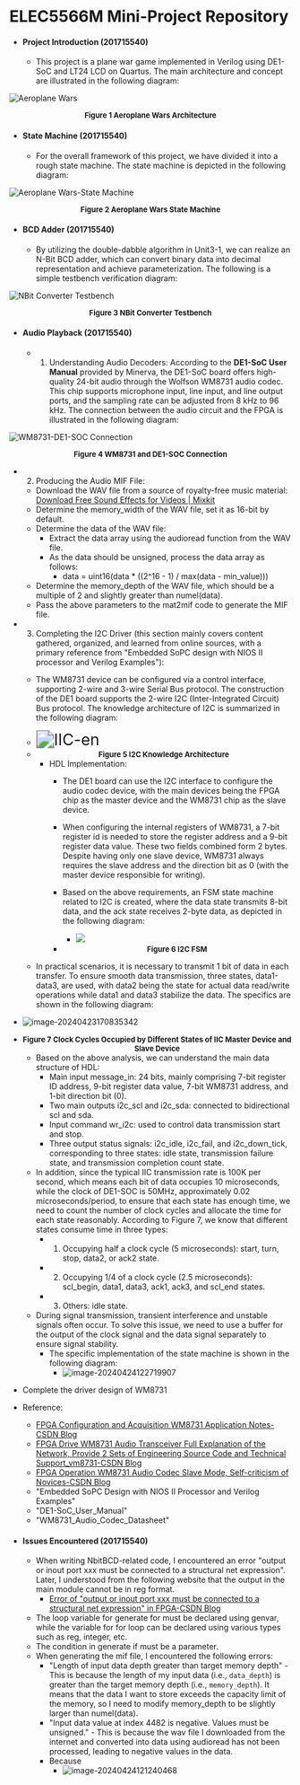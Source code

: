 # ELEC5566M Mini-Project Repository

- #### Project Introduction (201715540)

  - This project is a plane war game implemented in Verilog using DE1-SoC and LT24 LCD on Quartus. The main architecture and concept are illustrated in the following diagram:

![Aeroplane Wars](README.assets/Aeroplane%20Wars.png)

<center><b><font size ='2'>Figure 1 Aeroplane Wars Architecture</font></b></center></font>

- #### State Machine (201715540)

  - For the overall framework of this project, we have divided it into a rough state machine. The state machine is depicted in the following diagram:

![Aeroplane Wars-State Machine](README.assets/Aeroplane%20Wars-%E7%8A%B6%E6%80%81%E6%9C%BAen.png)

<center><b><font size ='2'>Figure 2 Aeroplane Wars State Machine</font></b></center></font>

- #### BCD Adder (201715540)

  - By utilizing the double-dabble algorithm in Unit3-1, we can realize an N-Bit BCD adder, which can convert binary data into decimal representation and achieve parameterization. The following is a simple testbench verification diagram:

![NBit Converter Testbench](README.assets/image-20240420212535111.png)

<center><b><font size ='2'>Figure 3 NBit Converter Testbench</font></b></center></font>

- #### Audio Playback (201715540)

  - 1. Understanding Audio Decoders: According to the **DE1-SoC User Manual** provided by Minerva, the DE1-SoC board offers high-quality 24-bit audio through the Wolfson WM8731 audio codec. This chip supports microphone input, line input, and line output ports, and the sampling rate can be adjusted from 8 kHz to 96 kHz. The connection between the audio circuit and the FPGA is illustrated in the following diagram:

![WM8731-DE1-SOC Connection](README.assets/image-20240421221409409.png)

<center><b><font size ='2'>Figure 4 WM8731 and DE1-SOC Connection</font></b></center></font>

  - 2. Producing the Audio MIF File:
    - Download the WAV file from a source of royalty-free music material: [Download Free Sound Effects for Videos | Mixkit](https://mixkit.co/free-sound-effects/)
    - Determine the memory_width of the WAV file, set it as 16-bit by default.
    - Determine the data of the WAV file:
      - Extract the data array using the audioread function from the WAV file.
      - As the data should be unsigned, process the data array as follows:
        - data = uint16(data * ((2^16 - 1) / max(data - min_value)))
    - Determine the memory_depth of the WAV file, which should be a multiple of 2 and slightly greater than numel(data).
    - Pass the above parameters to the mat2mif code to generate the MIF file.

  - 3. Completing the I2C Driver (this section mainly covers content gathered, organized, and learned from online sources, with a primary reference from "Embedded SoPC design with NIOS II processor and Verilog Examples"):
    - The WM8731 device can be configured via a control interface, supporting 2-wire and 3-wire Serial Bus protocol. The construction of the DE1 board supports the 2-wire I2C (Inter-Integrated Circuit) Bus protocol. The knowledge architecture of I2C is summarized in the following diagram:

    - <img src="README.assets/IIC-en.png" alt="IIC-en" style="zoom:200%;" />

    - <center><b><font size ='2'>Figure 5 I2C Knowledge Architecture</font></b></center></font>

      - HDL Implementation:
        - The DE1 board can use the I2C interface to configure the audio codec device, with the main devices being the FPGA chip as the master device and the WM8731 chip as the slave device.
        - When configuring the internal registers of WM8731, a 7-bit register id is needed to store the register address and a 9-bit register data value. These two fields combined form 2 bytes. Despite having only one slave device, WM8731 always requires the slave address and the direction bit as 0 (with the master device responsible for writing).
        - Based on the above requirements, an FSM state machine related to I2C is created, where the data state transmits 8-bit data, and the ack state receives 2-byte data, as depicted in the following diagram:

          - ![](README.assets/IIC%20FSM-1713889179174.png)

        - <center><b><font size ='2'>Figure 6 I2C FSM</font></b></center></font>

    - In practical scenarios, it is necessary to transmit 1 bit of data in each transfer. To ensure smooth data transmission, three states, data1-data3, are used, with data2 being the state for actual data read/write operations while data1 and data3 stabilize the data. The specifics are shown in the following diagram:

- ![image-20240423170835342](README.assets/image-20240423170835342.png)

- <center><b><font size ='2'>Figure 7 Clock Cycles Occupied by Different States of IIC Master Device and Slave Device</font></b></center></font>

    - Based on the above analysis, we can understand the main data structure of HDL:
      - Main input message_in: 24 bits, mainly comprising 7-bit register ID address, 9-bit register data value, 7-bit WM8731 address, and 1-bit direction bit (0).
      - Two main outputs i2c_scl and i2c_sda: connected to bidirectional scl and sda.
      - Input command wr_i2c: used to control data transmission start and stop.
      - Three output status signals: i2c_idle, i2c_fail, and i2c_down_tick, corresponding to three states: idle state, transmission failure state, and transmission completion count state.
    - In addition, since the typical IIC transmission rate is 100K per second, which means each bit of data occupies 10 microseconds, while the clock of DE1-SOC is 50MHz, approximately 0.02 microseconds/period, to ensure that each state has enough time, we need to count the number of clock cycles and allocate the time for each state reasonably. According to Figure 7, we know that different states consume time in three types:
      - 1. Occupying half a clock cycle (5 microseconds): start, turn, stop, data2, or ack2 state.
      - 2. Occupying 1/4 of a clock cycle (2.5 microseconds): scl_begin, data1, data3, ack1, ack3, and scl_end states.
      - 3. Others: idle state.
    - During signal transmission, transient interference and unstable signals often occur. To solve this issue, we need to use a buffer for the output of the clock signal and the data signal separately to ensure signal stability.
      - The specific implementation of the state machine is shown in the following diagram:
        - ![image-20240424122719907](README.assets/image-20240424122719907.png)

- Complete the driver design of WM8731

- Reference:
  - [FPGA Configuration and Acquisition WM8731 Application Notes-CSDN Blog](https://blog.csdn.net/qq_41667729/article/details/120753491)
  - [FPGA Drive WM8731 Audio Transceiver Full Explanation of the Network, Provide 2 Sets of Engineering Source Code and Technical Support_vm8731-CSDN Blog](https://blog.csdn.net/qq_41667729/article/details/130668537)
  - [FPGA Operation WM8731 Audio Codec Slave Mode, Self-criticism of Novices-CSDN Blog](https://blog.csdn.net/qq_41667729/article/details/120953453)
  - "Embedded SoPC Design with NIOS II Processor and Verilog Examples"
  - "DE1-SoC_User_Manual"
  - "WM8731_Audio_Codec_Datasheet"

- #### Issues Encountered (201715540)

    - When writing NbitBCD-related code, I encountered an error "output or inout port xxx must be connected to a structural net expression". Later, I understood from the following website that the output in the main module cannot be in reg format.
        - [Error of "output or inout port xxx must be connected to a structural net expression" in FPGA-CSDN Blog](https://blog.csdn.net/m0_57079595/article/details/123858285)
    - The loop variable for generate for must be declared using genvar, while the variable for for loop can be declared using various types such as reg, integer, etc.
    - The condition in generate if must be a parameter.
    - When generating the mif file, I encountered the following errors:
        - "Length of input data depth greater than target memory depth" - This is because the length of my input data (i.e., `data_depth`) is greater than the target memory depth (i.e., `memory_depth`). It means that the data I want to store exceeds the capacity limit of the memory, so I need to modify memory_depth to be slightly larger than numel(data).
        - "Input data value at index 4482 is negative. Values must be unsigned." - This is because the wav file I downloaded from the internet and converted into data using audioread has not been processed, leading to negative values in the data.
        - Because
          - ![image-20240424121240468](README.assets/image-20240424121240468.png)

